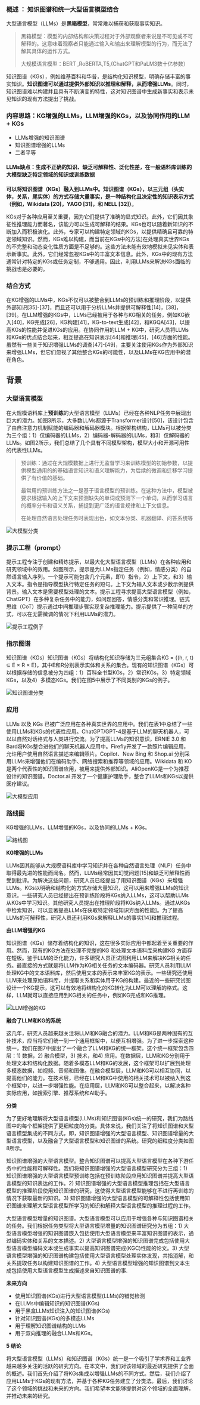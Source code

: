 



### 概述  ： 知识图谱和统一大型语言模型结合

大型语言模型（LLMs）是**黑箱模型**，常常难以捕获和获取事实知识。 

> 黑箱模型：模型的内部结构和决策过程对于外部观察者来说是不可见或不可解释的。这意味着观察者只能通过输入和输出来理解模型的行为，而无法了解其具体的运作方式。
>
> 大规模语言模型：BERT ,RoBERTA,T5,(ChatGPT和PaLM3数十亿参数）

知识图谱（KGs），例如维基百科和华普，是结构化知识模型，明确存储丰富的事实知识。**知识图谱可以通过提供外部知识以推理和解释，从而增强LLMs**。同时，知识图谱难以构建并且具有不断演变的特性，这对知识图谱中生成新事实和表示未见知识的现有方法提出了挑战。

### 内容思路：KG增强的LLMs，LLM增强的KGs，以及协同作用的LLM + KGs

- LLMs增强的知识图谱 
- 知识图谱增强的LLMs
- 二者平等

#### LLMs缺点：生成不正确的知识、缺乏可解释性、泛化性差，在一般语料库训练的大模型缺乏特定领域的知识或训练数据

**可以将知识图谱（KGs）融入到LLMs中。知识图谱（KGs），以三元组（头实体，关系，尾实体）的方式存储大量事实，是一种结构化且决定性的知识表示方式（例如，Wikidata [20]，YAGO [31]，和 NELL [32]）**。

KGs对于各种应用至关重要，因为它们提供了准确的显式知识。此外，它们因其象征性推理能力而著名，该能力可以生成可解释的结果。KGs也可以随着新知识的不断加入而积极演化。此外，专家可以构建特定领域的KGs，以提供精确且可靠的特定领域知识。然而，KGs难以构建，而当前在KGs中的方法]在处理真实世界KGs的不完整和动态变化性质方面是不足够的。这些方法未能有效地模拟未见实体和表示新事实。此外，它们经常忽视KGs中的丰富文本信息。此外，KGs中的现有方法通常针对特定的KGs或任务定制，不够通用。因此，利用LLMs来解决KGs面临的挑战也是必要的。

### 结合方式

在KG增强的LLMs中，KGs不仅可以被整合到LLMs的预训练和推理阶段，以提供外部知识[35]-[37]，而且还可以用于分析LLMs并提供可解释性[14]，[38]，[39]。在LLM增强的KGs中，LLMs已经被用于各种与KG相关的任务，例如KG嵌入[40]，KG完成[26]，KG构建[41]，KG-to-text生成[42]，和KGQA[43]，以提高KGs的性能并促进KGs的应用。在协同作用的LLM + KG中，研究人员将LLMs和KGs的优点结合起来，相互提高在知识表示[44]和推理[45]，[46]方面的性能。虽然有一些关于知识增强LLMs的调查[47]-[49]，主要关注使用KGs作为外部知识来增强LLMs，但它们忽视了其他整合KGs的可能性，以及LLMs在KG应用中的潜在角色。

## 背景

### 大型语言模型

在大规模语料库上**预训练**的大型语言模型（LLMs）已经在各种NLP任务中展现出巨大的潜力。如图3所示，大多数LLMs都源于Transformer设计[50]，该设计包含了由自注意力机制赋能的编码器和解码器模块。根据架构结构，LLMs可以被分类为三个组：1）仅编码器的LLMs，2）编码器-解码器的LLMs，和3）仅解码器的LLMs。如图2所示，我们总结了几个具有不同模型架构，模型大小和开源可用性的代表性LLMs。

> 预训练：通过在大规模数据上进行无监督学习来训练模型的初始参数，以提供模型通用的的基础语言知识和语义理解能力，为后续的微调和迁移学习提供了有价值的基础。
>
> 最常用的预训练方法之一是基于语言模型的预训练。在这种方法中，模型被要求根据输入的上下文来预测缺失的单词或预测下一个单词，从而学习语言的概率分布和语义关系，捕捉到更广泛的语言规律和上下文信息。
>
> 在处理自然语言处理任务时表现出色，如文本分类、机器翻译、问答系统等

![大模型分类](群里链接6.19到7.20.assets/大模型分类.png)



### 提示工程（prompt）

提示工程专注于创建和精炼提示，以最大化大型语言模型（LLMs）在各种应用和研究领域中的效用。如图所示，提示是为LLMs指定任务（例如，情感分类）的自然语言输入序列。一个提示可能包含几个元素，即1）指令，2）上下文，和3）输入文本。指令是指导模型执行特定任务的短句。上下文为输入文本或少数示例提供背景。输入文本是需要模型处理的文本。提示工程寻求提高大型语言模型（例如，ChatGPT）在多种复杂任务中的能力，如问题回答，情感分类和常识推理。链式思维（CoT）提示通过中间推理步骤实现复杂推理能力。提示提供了一种简单的方式，可以在无需微调的情况下利用LLMs的潜力。

![提示工程例子](群里链接6.19到7.20.assets/提示工程例子.png)

### 指示图谱

知识图谱（KGs）知识图谱（KGs）将结构化知识存储为三元组集合KG = {(h, r, t) ⊆ E × R × E}，其中E和R分别表示实体和关系的集合。现有的知识图谱（KGs）可以根据存储的信息被分为四组：1）百科全书型KGs，2）常识KGs，3）特定领域KGs，以及4）多模态KGs。我们在图5中展示了不同类别的KGs的例子。

![知识图谱分类](群里链接6.19到7.20.assets/知识图谱分类.png)

### 应用

LLMs 以及 KGs 已被广泛应用在各种真实世界的应用中。我们在表1中总结了一些使用LLMs和KGs的代表性应用。ChatGPT/GPT-4是基于LLM的聊天机器人，可以以自然对话格式与人类进行交流。为了提高LLMs的知识意识，ERNIE 3.0 和 Bard将KGs整合进他们的聊天机器人应用中。Firefly开发了一款照片编辑应用，允许用户使用自然语言描述来编辑照片。Copilot、New Bing 和 Shop.ai 分别采用LLMs来增强他们在编码助手、网络搜索和推荐等领域的应用。Wikidata 和 KO 是两个代表性的知识图谱应用，被用来提供外部知识。AliOpenKG是一个为推荐设计的知识图谱。Doctor.ai 开发了一个健康护理助手，整合了LLMs和KGs以提供医疗建议。

![大模型应用](群里链接6.19到7.20.assets/大模型应用.png)

### 路线图

KG增强的LLMs，LLM增强的KGs，以及协同的LLMs + KGs。

![路线图](群里链接6.19到7.20.assets/路线图.png)

**KG增强的LLMs**

LLMs因其能够从大规模语料库中学习知识并在各种自然语言处理（NLP）任务中取得最先进的性能而闻名。然而，LLMs经常因其幻觉问题[15]和缺乏可解释性而受到批评。为解决这些问题，研究人员已经提出了用知识图谱（KGs）来增强LLMs。KGs以明确和结构化的方式存储大量知识，这可以用来增强LLMs的知识意识。一些研究人员已经提出在预训练阶段将KGs纳入LLMs，这可以帮助LLMs从KGs中学习知识。其他研究人员提出在推理阶段将KGs纳入LLMs。通过从KGs中检索知识，可以显著提高LLMs在获取特定领域知识方面的性能]。为了提高LLMs的可解释性，研究人员还利用KGs来解释LLMs的事实[14]和推理过程。

**由LLM增强的KG**

知识图谱（KGs）储存着结构化的知识，这在很多实际应用中都起着至关重要的作用。然而，现有的KG方法在处理不完整的KG 和处理文本语料库来构建KG 方面存在短板。鉴于LLM的泛化能力，许多研究人员正试图利用LLM来解决KG相关的任务。最直接的方式就是将LLM作为KG相关任务的文本编码器。研究人员利用LLM处理KG中的文本语料库，然后使用文本的表示来丰富KG的表示。一些研究还使用LLM来处理原始语料库，并提取关系和实体用于KG的构建。最近的一些研究试图设计一个KG提示，这可以有效地将结构化的KG转化为LLM可以理解的格式。这样，LLM就可以直接应用到KG相关的任务中，例如KG完成和KG推理。

![LLM增强的KG](群里链接6.19到7.20.assets/LLM增强的KG.png)

**融合了LLM和KG的系统** 

这几年，研究人员越来越关注将LLM和KG融合的潜力。LLM和KG是两种固有的互补技术，应当将它们统一到一个通用框架中，以便互相增强。为了进一步探索这种统一，我们在图7中提出了一个融合了LLM和KG的统一框架。这个统一框架包含四层：1) 数据，2) 融合模型，3) 技术，和4) 应用。在数据层，LLM和KG分别用于处理文本和结构化数据。随着多模态LLM和KG的发展，这个框架可以扩展到处理多模态数据，如视频、音频和图像。在融合模型层，LLM和KG可以相互协同，以提高他们的能力。在技术层，已经在LLM和KG中使用的相关技术可以被纳入到这个框架中，以进一步增强性能。在应用层，LLM和KG可以整合起来，以解决各种实际应用，如搜索引擎、推荐系统和AI助手。

**分类** 

为了更好地理解将大型语言模型(LLMs)和知识图谱(KGs)统一的研究，我们为路线图中的每个框架提供了更细粒度的分类。具体来说，我们关注了将知识图谱和大型语言模型集成的不同方式，即，知识图谱增强的大型语言模型、知识图谱增量的大型语言模型，以及融合了大型语言模型和知识图谱的系统。研究的细粒度分类如图8所示。

知识图谱增强的大型语言模型。整合知识图谱可以提高大型语言模型在各种下游任务中的性能和可解释性。我们将知识图谱增强的大型语言模型研究分为三组：1) 知识图谱增强的大型语言模型预训练包括在预训练阶段应用知识图谱并提高大型语言模型的知识表达的工作。2) 知识图谱增强的大型语言模型推理包括在大型语言模型的推理阶段使用知识图谱的研究，这使得大型语言模型能够在不进行再训练的情况下获取最新的知识。3) 知识图谱增强的大型语言模型的可解释性包括使用知识图谱来理解大型语言模型所学习的知识和解释大型语言模型的推理过程的工作。

大型语言模型增量的知识图谱。大型语言模型可以应用于增强各种与知识图谱相关的任务。我们根据任务类型将大型语言模型增量的知识图谱研究分为五组：1) 大型语言模型增强的知识图谱嵌入包括使用大型语言模型来丰富知识图谱的表示，通过编码实体和关系的文本描述。2) 大型语言模型增强的知识图谱完成包括使用大型语言模型编码文本或生成事实以提高知识图谱完成(KGC)性能的论文。3) 大型语言模型增强的知识图谱构建包括使用大型语言模型处理实体发现，共指消解，和关系提取任务以构建知识图谱的工作。4) 大型语言模型增强的知识图谱到文本生成包括使用大型语言模型生成描述来自知识图谱的事.

**未来方向** 

- 使用知识图谱(KGs)进行大型语言模型(LLMs)的错觉检测 
- 在LLMs中编辑知识的知识图谱(KGs) 
- 用于黑盒LLMs知识注入的知识图谱(KGs) 
- 针对知识图谱(KGs)的多模态LLMs 
- 用于理解知识图谱结构的LLMs 
- 用于双向推理的融合LLMs和KGs。



**5 结论** 

将大型语言模型（LLMs）和知识图谱（KGs）统一是一个吸引了学术界和工业界越来越多关注的活跃的研究方向。在本文中，我们对该领域的最近研究提供了全面的概述。我们首先介绍了将KGs集成以增强LLMs的不同方式。然后，我们介绍了应用LLMs于KGs的现有方法，并基于各种KG任务建立了分类法。最后，我们讨论了这个领域的挑战和未来的方向。我们希望本文能够提供对这个领域的全面理解，并推动未来的研究。

### 



